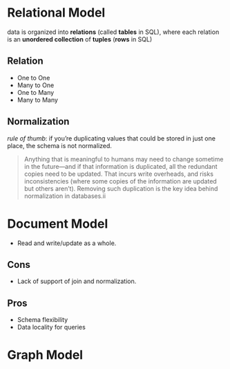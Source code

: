 # Relational Model

data is organized into **relations** (called **tables** in SQL), where each relation is an **unordered collection** of **tuples** (**rows** in SQL)

## Relation

- One to One
- Many to One
- One to Many
- Many to Many

## Normalization

*rule of thumb*:  if you’re duplicating values that could be stored in just one place, the schema is not normalized.

> Anything that is meaningful to humans may need to change sometime in the future—and if that information is duplicated, all the redundant copies need to be updated. That incurs write overheads, and risks inconsistencies (where some copies of the information are updated but others aren’t). Removing such duplication is the key idea behind normalization in databases.ii

# Document Model

- Read and write/update as a whole.

## Cons

- Lack of support of join and normalization.


## Pros

- Schema flexibility
- Data locality for queries


# Graph Model
